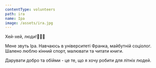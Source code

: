 ```yaml
---
contentType: volunteers
path: ira
name: Іра
image: /assets/ira.jpg
---
```

Хей-хей, люди!✋🏻😏

Мене звуть Іра. Навчаюсь в університеті Франка, майбутній соціолог. Шалено люблю кінний спорт, малювати та читати книги.

Дарувати добро та обійми - це те, що я хочу робити для літніх людей.
